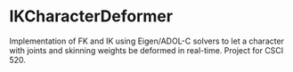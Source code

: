 # IKCharacterDeformer
Implementation of FK and IK using Eigen/ADOL-C solvers to let a character with joints and skinning weights be deformed in real-time. Project for CSCI 520.
